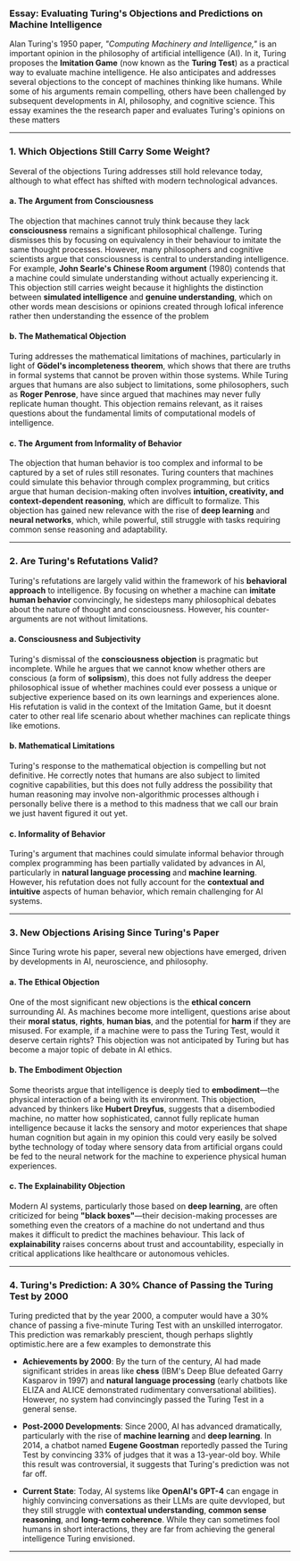 ### Essay: Evaluating Turing's Objections and Predictions on Machine Intelligence

Alan Turing's 1950 paper, *"Computing Machinery and Intelligence,"* is an important opinion in the philosophy of artificial intelligence (AI). In it, Turing proposes the **Imitation Game** (now known as the **Turing Test**) as a practical way to evaluate machine intelligence. He also anticipates and addresses several objections to the concept of machines thinking like humans. While some of his arguments remain compelling, others have been challenged by subsequent developments in AI, philosophy, and cognitive science. This essay examines the the research paper and evaluates Turing's opinions on these matters

---

### **1. Which Objections Still Carry Some Weight?**

Several of the objections Turing addresses still hold relevance today, although to what effect has shifted with modern technological advances.

#### **a. The Argument from Consciousness**
The objection that machines cannot truly think because they lack **consciousness** remains a significant philosophical challenge. Turing dismisses this by focusing on equivalency in their behaviour to imitate the same thought processes. However, many philosophers and cognitive scientists argue that consciousness is central to understanding intelligence. For example, **John Searle's Chinese Room argument** (1980) contends that a machine could simulate understanding without actually experiencing it. This objection still carries weight because it highlights the distinction between **simulated intelligence** and **genuine understanding**, which on other words mean descisions or opinions created through lofical inference rather then understanding the essence of the problem

#### **b. The Mathematical Objection**
Turing addresses the mathematical limitations of machines, particularly in light of **Gödel's incompleteness theorem**, which shows that there are truths in formal systems that cannot be proven within those systems. While Turing argues that humans are also subject to limitations, some philosophers, such as **Roger Penrose**, have since argued that machines may never fully replicate human thought. This objection remains relevant, as it raises questions about the fundamental limits of computational models of intelligence.

#### **c. The Argument from Informality of Behavior**
The objection that human behavior is too complex and informal to be captured by a set of rules still resonates. Turing counters that machines could simulate this behavior through complex programming, but critics argue that human decision-making often involves **intuition, creativity, and context-dependent reasoning**, which are difficult to formalize. This objection has gained new relevance with the rise of **deep learning** and **neural networks**, which, while powerful, still struggle with tasks requiring common sense reasoning and adaptability.

---

### **2. Are Turing's Refutations Valid?**

Turing's refutations are largely valid within the framework of his **behavioral approach** to intelligence. By focusing on whether a machine can **imitate human behavior** convincingly, he sidesteps many philosophical debates about the nature of thought and consciousness. However, his counter-arguments are not without limitations.

#### **a. Consciousness and Subjectivity**
Turing's dismissal of the **consciousness objection** is pragmatic but incomplete. While he argues that we cannot know whether others are conscious (a form of **solipsism**), this does not fully address the deeper philosophical issue of whether machines could ever possess a unique or subjective experience based on its own learnings and experiences alone. His refutation is valid in the context of the Imitation Game, but it doesnt cater to other real life scenario about whether machines can replicate things like emotions.

#### **b. Mathematical Limitations**
Turing's response to the mathematical objection is compelling but not definitive. He correctly notes that humans are also subject to limited cognitive capabilities, but this does not fully address the possibility that human reasoning may involve non-algorithmic processes although i personally belive there is a method to this madness that we call our brain we just havent figured it out yet.

#### **c. Informality of Behavior**
Turing's argument that machines could simulate informal behavior through complex programming has been partially validated by advances in AI, particularly in **natural language processing** and **machine learning**. However, his refutation does not fully account for the **contextual and intuitive** aspects of human behavior, which remain challenging for AI systems.

---

### **3. New Objections Arising Since Turing's Paper**

Since Turing wrote his paper, several new objections have emerged, driven by developments in AI, neuroscience, and philosophy.

#### **a. The Ethical Objection**
One of the most significant new objections is the **ethical concern** surrounding AI. As machines become more intelligent, questions arise about their **moral status**, **rights**, **human bias**, and the potential for **harm** if they are misused. For example, if a machine were to pass the Turing Test, would it deserve certain rights? This objection was not anticipated by Turing but has become a major topic of debate in AI ethics.

#### **b. The Embodiment Objection**
Some theorists argue that intelligence is deeply tied to **embodiment**—the physical interaction of a being with its environment. This objection, advanced by thinkers like **Hubert Dreyfus**, suggests that a disembodied machine, no matter how sophisticated, cannot fully replicate human intelligence because it lacks the sensory and motor experiences that shape human cognition but again in my opinion this could very easily be solved bythe technology of today where sensory data from artificial organs could be fed to the neural network for the machine to experience physical human experiences.

#### **c. The Explainability Objection**
Modern AI systems, particularly those based on **deep learning**, are often criticized for being **"black boxes"**—their decision-making processes are something even the creators of a machine do not undertand and thus makes it difficult to predict the machines behaviour. This lack of **explainability** raises concerns about trust and accountability, especially in critical applications like healthcare or autonomous vehicles.

---

### **4. Turing's Prediction: A 30% Chance of Passing the Turing Test by 2000**

Turing predicted that by the year 2000, a computer would have a 30% chance of passing a five-minute Turing Test with an unskilled interrogator. This prediction was remarkably prescient, though perhaps slightly optimistic.here are a few examples to demonstrate this

- **Achievements by 2000**: By the turn of the century, AI had made significant strides in areas like **chess** (IBM's Deep Blue defeated Garry Kasparov in 1997) and **natural language processing** (early chatbots like ELIZA and ALICE demonstrated rudimentary conversational abilities). However, no system had convincingly passed the Turing Test in a general sense.
  
- **Post-2000 Developments**: Since 2000, AI has advanced dramatically, particularly with the rise of **machine learning** and **deep learning**. In 2014, a chatbot named **Eugene Goostman** reportedly passed the Turing Test by convincing 33% of judges that it was a 13-year-old boy. While this result was controversial, it suggests that Turing's prediction was not far off.

- **Current State**: Today, AI systems like **OpenAI's GPT-4** can engage in highly convincing conversations as their LLMs are quite devvloped, but they still struggle with **contextual understanding**, **common sense reasoning**, and **long-term coherence**. While they can sometimes fool humans in short interactions, they are far from achieving the general intelligence Turing envisioned.

---

